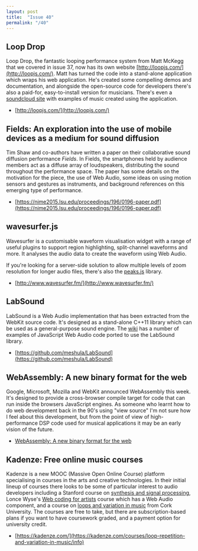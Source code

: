 ```yaml
---
layout: post
title:  "Issue 40"
permalink: "/40"
---
```


## Loop Drop ##

Loop Drop, the fantastic looping performance system from Matt McKegg
that we covered in issue 37, now has its own website
[http://loopjs.com/](http://loopjs.com/). Matt has turned the code
into a stand-alone application which wraps his web application. He's
created some compelling demos and documentation, and alongside the
open-source code for developers there's also a paid-for,
easy-to-install version for musicians. There's even a
[soundcloud site](https://soundcloud.com/destroy-with-science/sets/destroy-with-science)
with examples of music created using the application.

- [http://loopjs.com/](http://loopjs.com/)

## Fields: An exploration into the use of mobile devices as a medium for sound diffusion ##

Tim Shaw and co-authors have written a paper on their collaborative
sound diffusion performance *Fields*. In Fields, the smartphones held
by audience members act as a diffuse array of loudspeakers,
distributing the sound throughout the performance space. The paper has
some details on the motivation for the piece, the use of Web Audio,
some ideas on using motion sensors and gestures as instruments, and
background references on this emerging type of performance.

- [https://nime2015.lsu.edu/proceedings/196/0196-paper.pdf](https://nime2015.lsu.edu/proceedings/196/0196-paper.pdf)

## wavesurfer.js ##

Wavesurfer is a customisable waveform visualisation widget with a
range of useful plugins to support region highlighting, split-channel
waveforms and more. It analyses the audio data to create the waveform
using Web Audio.

If you're looking for a server-side solution to allow multiple levels
of zoom resolution for longer audio files, there's also the
[peaks.js](https://github.com/bbcrd/peaks.js/tree/master) library.

- [http://www.wavesurfer.fm/](http://www.wavesurfer.fm/)

## LabSound ##

LabSound is a Web Audio implementation that has been extracted from
the WebKit source code. It's designed as a stand-alone C++11 library
which can be used as a general-purpose sound engine. The
[wiki](https://github.com/meshula/LabSound/wiki) has a number of
examples of JavaScript Web Audio code ported to use the LabSound
library.

- [https://github.com/meshula/LabSound](https://github.com/meshula/LabSound)

## WebAssembly: A new binary format for the web ##

Google, Microsoft, Mozilla and WebKit announced WebAssembly this
week. It's designed to provide a cross-browser compile target for code
that can run inside the browsers JavaScript engines. As someone who
learnt how to do web development back in the 90's using "view source"
I'm not sure how I feel about this development, but from the point of
view of high-performance DSP code used for musical applications it may
be an early vision of the future.

- [WebAssembly: A new binary format for the web](http://techcrunch.com/2015/06/17/google-microsoft-mozilla-and-others-team-up-to-launch-webassembly-a-new-binary-format-for-the-web/)

## Kadenze: Free online music courses ##

Kadenze is a new MOOC (Massive Open Online Course) platform
specialising in courses in the arts and creative technologies. In
their initial lineup of courses there looks to be some of particular
interest to audio developers including a Stanford course on
[synthesis and signal processing](https://kadenze.com/courses/an-introduction-to-physics-based-digital-audio-synthesis-and-signal-processing/info),
Lonce Wyse's
[Web coding for artists](https://kadenze.com/courses/js450-web-coding-for-artists/info)
course which has a Web Audio component, and a course on
[loops and variation in music](https://kadenze.com/courses/loop-repetition-and-variation-in-music/info)
from Cork University. The courses are free to take, but there are
subscription-based plans if you want to have coursework graded, and a
payment option for university credit.

- [https://kadenze.com/](https://kadenze.com/courses/loop-repetition-and-variation-in-music/info)
